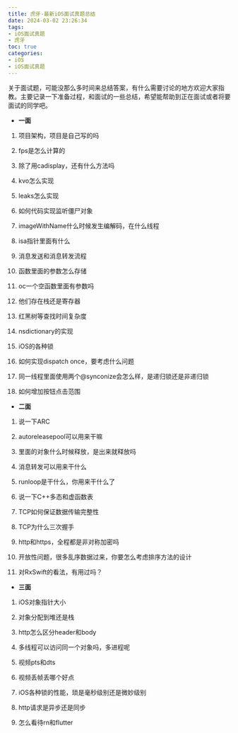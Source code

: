```yaml
---
title: 虎牙-最新iOS面试真题总结
date: 2024-03-02 23:26:34
tags:
- iOS面试真题
- 虎牙
toc: true
categories:
- iOS 
- iOS面试真题
---
```


关于面试题，可能没那么多时间来总结答案，有什么需要讨论的地方欢迎大家指教。主要记录一下准备过程，和面试的一些总结，希望能帮助到正在面试或者将要面试的同学吧。

- **一面**
1. 项目架构，项目是自己写的吗

2. fps是怎么计算的

3. 除了用cadisplay，还有什么方法吗

4. kvo怎么实现

5. leaks怎么实现

6. 如何代码实现监听僵尸对象

7. imageWithName什么时候发生编解码，在什么线程

8. isa指针里面有什么

9. 消息发送和消息转发流程

10. 函数里面的参数怎么存储

11. oc一个空函数里面有参数吗

12. 他们存在栈还是寄存器

13. 红黑树等查找时间复杂度

14. nsdictionary的实现

15. iOS的各种锁

16. 如何实现dispatch once，要考虑什么问题

17. 同一线程里面使用两个@synconize会怎么样，是递归锁还是非递归锁

18. 如何增加按钮点击范围
- **二面**
1. 说一下ARC

2. autoreleasepool可以用来干嘛

3. 里面的对象什么时候释放，是出来就释放吗

4. 消息转发可以用来干什么

5. runloop是干什么，你用来干什么了

6. 说一下C++多态和虚函数表

7. TCP如何保证数据传输完整性

8. TCP为什么三次握手

9. http和https，全程都是非对称加密吗

10. 开放性问题，很多乱序数据过来，你要怎么考虑排序方法的设计

11. 对RxSwift的看法，有用过吗？
- **三面**
1. iOS对象指针大小

2. 对象分配到堆还是栈

3. http怎么区分header和body

4. 多线程可以访问同一个对象吗，多进程呢

5. 视频pts和dts

6. 视频丢帧丢哪个好点

7. iOS各种锁的性能，琐是毫秒级别还是微妙级别

8. http请求是异步还是同步

9. 怎么看待rn和flutter
